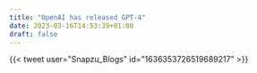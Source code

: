 ```yaml
---
title: "OpenAI has released GPT-4"
date: 2023-03-16T14:53:39+01:00
draft: false
---
```

{{< tweet user="Snapzu_Blogs" id="1636353726519689217" >}}
